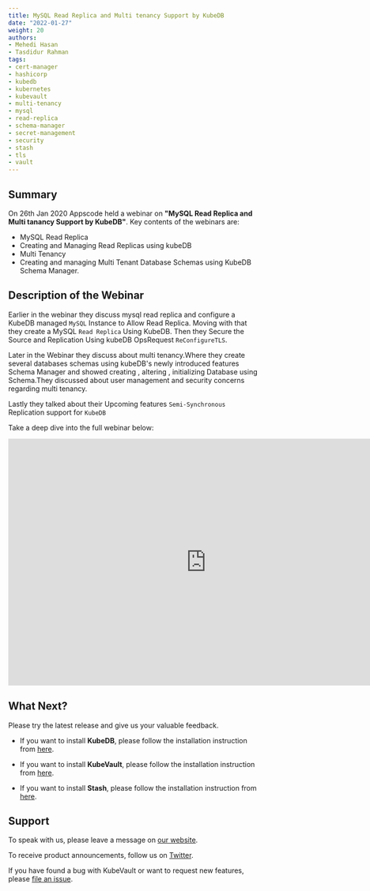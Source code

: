 ```yaml
---
title: MySQL Read Replica and Multi tenancy Support by KubeDB
date: "2022-01-27"
weight: 20
authors:
- Mehedi Hasan
- Tasdidur Rahman
tags:
- cert-manager
- hashicorp
- kubedb
- kubernetes
- kubevault
- multi-tenancy
- mysql
- read-replica
- schema-manager
- secret-management
- security
- stash
- tls
- vault
---
```


## Summary

On 26th Jan 2020 Appscode held a webinar on **"MySQL Read Replica and Multi tanancy Support by KubeDB"**. Key contents of the webinars are:

- MySQL Read Replica
- Creating and Managing Read Replicas using kubeDB
- Multi Tenancy
- Creating and managing Multi Tenant Database Schemas using KubeDB Schema Manager.


## Description of the Webinar

Earlier in the webinar they discuss mysql read replica and  configure a KubeDB managed `MySQL` Instance to Allow Read Replica. Moving with that they create a MySQL `Read Replica` Using KubeDB. Then they Secure the Source and Replication Using kubeDB OpsRequest `ReConfigureTLS`.

Later in the Webinar they discuss about multi tenancy.Where they create several databases schemas using kubeDB's newly introduced features Schema Manager and showed creating , altering , initializing Database using Schema.They discussed about user management and security concerns regarding multi tenancy. 

Lastly they talked about their Upcoming features `Semi-Synchronous` Replication support for `KubeDB`



  Take a deep dive into the full webinar below:

<iframe width="800" height="500" src="https://www.youtube.com/embed/egzPGc6Yk_A" title="YouTube video player" frameborder="0" allow="accelerometer; autoplay; clipboard-write; encrypted-media; gyroscope; picture-in-picture" allowfullscreen></iframe>

## What Next?

Please try the latest release and give us your valuable feedback.

* If you want to install **KubeDB**, please follow the installation instruction from [here](https://kubedb.com/docs/v2021.12.21/welcome/).

* If you want to install **KubeVault**, please follow the installation instruction from [here](https://kubevault.com/docs/v2022.01.11/setup/).
 
* If you want to install **Stash**, please follow the installation instruction from [here](https://stash.run/docs/v2021.11.24/setup/).



## Support

To speak with us, please leave a message on [our website](https://appscode.com/contact/).

To receive product announcements, follow us on [Twitter](https://twitter.com/KubeVault).

If you have found a bug with KubeVault or want to request new features, please [file an issue](https://github.com/kubevault/project/issues/new).
